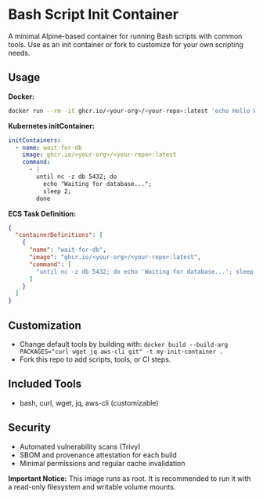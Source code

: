 # Bash Script Init Container

A minimal Alpine-based container for running Bash scripts with common tools. Use as an init container or fork to customize for your own scripting needs.

## Usage

**Docker:**
```sh
docker run --rm -it ghcr.io/<your-org>/<your-repo>:latest 'echo Hello World'
```

**Kubernetes initContainer:**
```yaml
initContainers:
  - name: wait-for-db
    image: ghcr.io/<your-org>/<your-repo>:latest
    command:
      - |
        until nc -z db 5432; do
          echo "Waiting for database...";
          sleep 2;
        done
```

**ECS Task Definition:**
```json
{
  "containerDefinitions": [
    {
      "name": "wait-for-db",
      "image": "ghcr.io/<your-org>/<your-repo>:latest",
      "command": [
        "until nc -z db 5432; do echo 'Waiting for database...'; sleep 2; done"
      ]
    }
  ]
}
```

## Customization

- Change default tools by building with:
  `docker build --build-arg PACKAGES="curl wget jq aws-cli git" -t my-init-container .`
- Fork this repo to add scripts, tools, or CI steps.

## Included Tools

- bash, curl, wget, jq, aws-cli (customizable)

## Security

- Automated vulnerability scans (Trivy)
- SBOM and provenance attestation for each build
- Minimal permissions and regular cache invalidation

**Important Notice:** This image runs as root. It is recommended to run it with a read-only filesystem and writable volume mounts.
